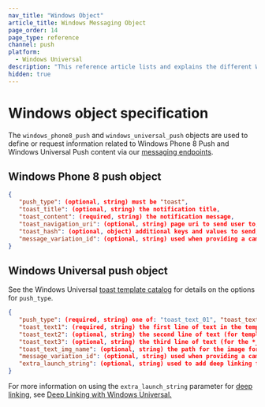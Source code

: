 ```yaml
---
nav_title: "Windows Object"
article_title: Windows Messaging Object
page_order: 14
page_type: reference
channel: push
platform:
  - Windows Universal
description: "This reference article lists and explains the different Windows objects used at Braze."
hidden: true
---
```

# Windows object specification

The `windows_phone8_push` and `windows_universal_push` objects are used to define or request information related to Windows Phone 8 Push and Windows Universal Push content via our [messaging endpoints]({{site.baseurl}}/api/endpoints/messaging).

## Windows Phone 8 push object

```json
{
   "push_type": (optional, string) must be "toast",
   "toast_title": (optional, string) the notification title,
   "toast_content": (required, string) the notification message,
   "toast_navigation_uri": (optional, string) page uri to send user to,
   "toast_hash": (optional, object) additional keys and values to send,
   "message_variation_id": (optional, string) used when providing a campaign_id to specify which message variation this message should be tracked under (must be a Windows Phone 8 Push Message)
}
```

## Windows Universal push object

See the Windows Universal [toast template catalog][32] for details on the options for `push_type`.

```json
{
   "push_type": (required, string) one of: "toast_text_01", "toast_text_02", "toast_text_03", "toast_text_04", "toast_image_and_text_01", "toast_image_and_text_02", "toast_image_and_text_03", or "toast_image_and_text_04",
   "toast_text1": (required, string) the first line of text in the template,
   "toast_text2": (optional, string) the second line of text (for templates with > 1 line of text),
   "toast_text3": (optional, string) the third line of text (for the *_04 templates),
   "toast_text_img_name": (optional, string) the path for the image for the templates that include an image,
   "message_variation_id": (optional, string) used when providing a campaign_id to specify which message variation this message should be tracked under (must be a Windows Universal Push Message),
   "extra_launch_string": (optional, string) used to add deep linking functionality by passing extra values to the launch string
}
```

For more information on using the `extra_launch_string` parameter for [deep linking][38], see [Deep Linking with Windows Universal.][37]

[32]: https://msdn.microsoft.com/en-us/library/windows/apps/hh761494.aspx
[37]: {{site.baseurl}}/developer_guide/platform_integration_guides/windows_universal/push_notifications/integration/#step-4-deep-linking-from-push-into-your-app
[38]: {{site.baseurl}}/user_guide/personalization_and_dynamic_content/deep_linking_to_in-app_content/#what-is-deep-linking
